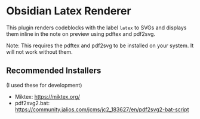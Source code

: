# Obsidian Latex Renderer

This plugin renders codeblocks with the label `latex` to SVGs and displays them inline in the note on preview using pdftex and pdf2svg.

Note: This requires the pdftex and pdf2svg to be installed on your system. It will not work without them.

## Recommended Installers
(I used these for development)
- Miktex: https://miktex.org/
- pdf2svg2.bat: https://community.jalios.com/jcms/jc2_183627/en/pdf2svg2-bat-script